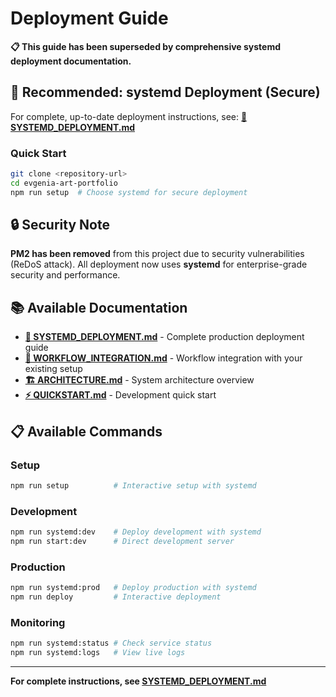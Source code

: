# Deployment Guide

**📋 This guide has been superseded by comprehensive systemd deployment documentation.**

## 🚀 **Recommended: systemd Deployment (Secure)**

For complete, up-to-date deployment instructions, see:
**[📖 SYSTEMD_DEPLOYMENT.md](SYSTEMD_DEPLOYMENT.md)**

### Quick Start

```bash
git clone <repository-url>
cd evgenia-art-portfolio
npm run setup  # Choose systemd for secure deployment
```

## 🔒 **Security Note**

**PM2 has been removed** from this project due to security vulnerabilities (ReDoS attack). All deployment now uses **systemd** for enterprise-grade security and performance.

## 📚 **Available Documentation**

- **[📖 SYSTEMD_DEPLOYMENT.md](SYSTEMD_DEPLOYMENT.md)** - Complete production deployment guide
- **[🔧 WORKFLOW_INTEGRATION.md](WORKFLOW_INTEGRATION.md)** - Workflow integration with your existing setup
- **[🏗️ ARCHITECTURE.md](ARCHITECTURE.md)** - System architecture overview
- **[⚡ QUICKSTART.md](QUICKSTART.md)** - Development quick start

## 📋 **Available Commands**

### Setup

```bash
npm run setup          # Interactive setup with systemd
```

### Development

```bash
npm run systemd:dev    # Deploy development with systemd
npm run start:dev      # Direct development server
```

### Production

```bash
npm run systemd:prod   # Deploy production with systemd
npm run deploy         # Interactive deployment
```

### Monitoring

```bash
npm run systemd:status # Check service status
npm run systemd:logs   # View live logs
```

---

**For complete instructions, see [SYSTEMD_DEPLOYMENT.md](SYSTEMD_DEPLOYMENT.md)**
